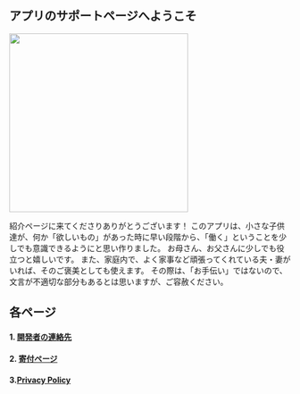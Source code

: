 ## アプリのサポートページへようこそ
<img src="{{site.baseurl}}/assets/8.png" width="320px">
 
紹介ページに来てくださりありがとうございます！
このアプリは、小さな子供達が、何か「欲しいもの」があった時に早い段階から、「働く」ということを少しでも意識できるようにと思い作りました。
お母さん、お父さんに少しでも役立つと嬉しいです。
また、家庭内で、よく家事など頑張ってくれている夫・妻がいれば、そのご褒美としても使えます。
その際は、「お手伝い」ではないので、文言が不適切な部分もあるとは思いますが、ご容赦ください。

## 各ページ
 
#### 1. [開発者の連絡先](contact)
  
#### 2. [寄付ページ](donation)
  
#### 3.[Privacy Policy](privacy-policy-en)
